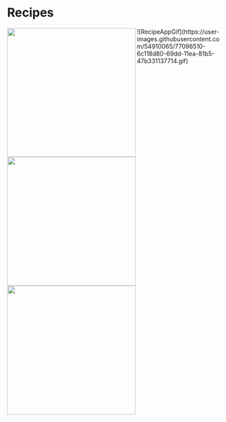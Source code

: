 # Recipes

<img src="https://user-images.githubusercontent.com/54910065/77094008-d6c0ca00-69d9-11ea-872d-34de0c3f6b0a.png" width=300 align=left padding=0,0,10,10>
<img src="https://user-images.githubusercontent.com/54910065/77094274-4040d880-69da-11ea-9c92-0852dfe1bf9e.png" width=300 align=left padding=0,10,10,10>
<img src="https://user-images.githubusercontent.com/54910065/77093970-c90b4480-69d9-11ea-9d9c-b8be99dc0715.png" width=300 align=left padding=0,10,0,0>
![RecipeAppGif](https://user-images.githubusercontent.com/54910065/77096510-6c118d80-69dd-11ea-81b5-47b331137714.gif)

